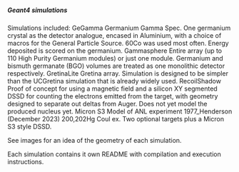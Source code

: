 ##### Geant4 simulations #####
Simulations included:
    GeGamma
        Germanium Gamma Spec. One germanium crystal as the detector analogue, encased in Aluminium, with a choice of macros for the General Particle Source. 
        60Co was used most often. Energy deposited is scored on the germanium.
    Gammasphere
        Entire array (up to 110 High Purity Germanium modules) or just one module. Germanium and bismuth germanate (BGO) volumes are treated as one monolithic detector respectively.
    GretinaLite
        Gretina array. Simulation is designed to be simpler than the UCGretina simulation that is already widely used.
    RecoilShadow
        Proof of concept for using a magnetic field and a silicon XY segmented DSSD for counting the electrons emitted from the target, with geometry designed to separate out deltas from Auger.
        Does not yet model the produced nucleus yet.
    Micron S3
        Model of ANL experiment 1977_Henderson (December 2023) 200,202Hg Coul ex. Two optional targets plus a Micron S3 style DSSD.

See images for an idea of the geometry of each simulation.

Each simulation contains it own README with compilation and execution instructions.
